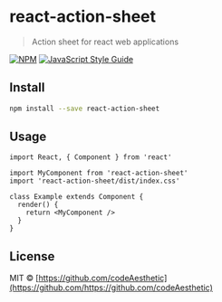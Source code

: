 # react-action-sheet

> Action sheet for react web applications

[![NPM](https://img.shields.io/npm/v/react-action-sheet.svg)](https://www.npmjs.com/package/react-action-sheet) [![JavaScript Style Guide](https://img.shields.io/badge/code_style-standard-brightgreen.svg)](https://standardjs.com)

## Install

```bash
npm install --save react-action-sheet
```

## Usage

```tsx
import React, { Component } from 'react'

import MyComponent from 'react-action-sheet'
import 'react-action-sheet/dist/index.css'

class Example extends Component {
  render() {
    return <MyComponent />
  }
}
```

## License

MIT © [https://github.com/codeAesthetic](https://github.com/https://github.com/codeAesthetic)
